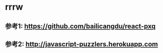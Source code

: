 # rrrw

## 参考1: https://github.com/bailicangdu/react-pxq
## 参考2: http://javascript-puzzlers.herokuapp.com
